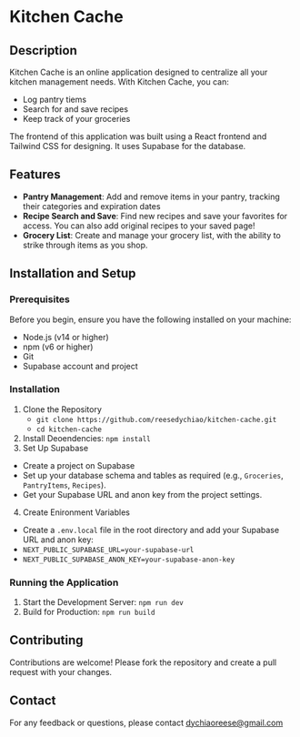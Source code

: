 # Kitchen Cache

## Description

Kitchen Cache is an online application designed to centralize all your kitchen management needs. With Kitchen Cache, you can:

- Log pantry tiems
- Search for and save recipes
- Keep track of your groceries

The frontend of this application was built using a React frontend and Tailwind CSS for designing. It uses Supabase for the database.

## Features

- **Pantry Management**: Add and remove items in your pantry, tracking their categories and expiration dates
- **Recipe Search and Save**: Find new recipes and save your favorites for access. You can also add original recipes to your saved page!
- **Grocery List**: Create and manage your grocery list, with the ability to strike through items as you shop.

## Installation and Setup

### Prerequisites

Before you begin, ensure you have the following installed on your machine:

- Node.js (v14 or higher)
- npm (v6 or higher)
- Git
- Supabase account and project

### Installation

1. Clone the Repository
   - `git clone https://github.com/reesedychiao/kitchen-cache.git`
   - `cd kitchen-cache`
2. Install Deoendencies: `npm install`
3. Set Up Supabase

- Create a project on Supabase
- Set up your database schema and tables as required (e.g., `Groceries`, `PantryItems`, `Recipes`).
- Get your Supabase URL and anon key from the project settings.

4. Create Enironment Variables

- Create a `.env.local` file in the root directory and add your Supabase URL and anon key:
- `NEXT_PUBLIC_SUPABASE_URL=your-supabase-url`
- `NEXT_PUBLIC_SUPABASE_ANON_KEY=your-supabase-anon-key`

### Running the Application

1. Start the Development Server: `npm run dev`
2. Build for Production: `npm run build`

## Contributing

Contributions are welcome! Please fork the repository and create a pull request with your changes.

## Contact

For any feedback or questions, please contact dychiaoreese@gmail.com
